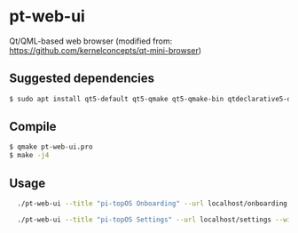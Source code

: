 # pt-web-ui

Qt/QML-based web browser
(modified from: https://github.com/kernelconcepts/qt-mini-browser)

## Suggested dependencies

``` bash
$ sudo apt install qt5-default qt5-qmake qt5-qmake-bin qtdeclarative5-dev libqt5webkit5-dev qml-module-qtquick2 qml-module-qtwebkit qml-module-qtquick-*
```

## Compile

``` bash
$ qmake pt-web-ui.pro
$ make -j4
```

## Usage

``` bash
  ./pt-web-ui --title "pi-topOS Onboarding" --url localhost/onboarding --fullscreen
```

``` bash
  ./pt-web-ui --title "pi-topOS Settings" --url localhost/settings --width 0.7 --height 0.8
```
